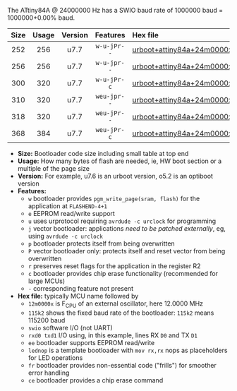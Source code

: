 The ATtiny84A @ 24000000 Hz has a SWIO baud rate of 1000000 baud = 1000000+0.00% baud.

|Size|Usage|Version|Features|Hex file|
|:-:|:-:|:-:|:-:|:--|
|252|256|u7.7|`w-u-jPr--`|[urboot+attiny84a+24m0000x+1000k0_swio_rxb0_txb1_lednop.hex](https://raw.githubusercontent.com/stefanrueger/urboot.hex/main/mcus/attiny84a/external_oscillator/fcpu+24m0000_Hz/br+1000k0_bps/urboot+attiny84a+24m0000x+1000k0_swio_rxb0_txb1_lednop.hex)|
|256|256|u7.7|`w-u-jpr--`|[urboot+attiny84a+24m0000x+1000k0_swio_rxb0_txb1_lednop_fr.hex](https://raw.githubusercontent.com/stefanrueger/urboot.hex/main/mcus/attiny84a/external_oscillator/fcpu+24m0000_Hz/br+1000k0_bps/urboot+attiny84a+24m0000x+1000k0_swio_rxb0_txb1_lednop_fr.hex)|
|300|320|u7.7|`w-u-jPr-c`|[urboot+attiny84a+24m0000x+1000k0_swio_rxb0_txb1_lednop_fr_ce.hex](https://raw.githubusercontent.com/stefanrueger/urboot.hex/main/mcus/attiny84a/external_oscillator/fcpu+24m0000_Hz/br+1000k0_bps/urboot+attiny84a+24m0000x+1000k0_swio_rxb0_txb1_lednop_fr_ce.hex)|
|310|320|u7.7|`weu-jpr--`|[urboot+attiny84a+24m0000x+1000k0_swio_rxb0_txb1_ee_lednop.hex](https://raw.githubusercontent.com/stefanrueger/urboot.hex/main/mcus/attiny84a/external_oscillator/fcpu+24m0000_Hz/br+1000k0_bps/urboot+attiny84a+24m0000x+1000k0_swio_rxb0_txb1_ee_lednop.hex)|
|318|320|u7.7|`weu-jPr--`|[urboot+attiny84a+24m0000x+1000k0_swio_rxb0_txb1_ee.hex](https://raw.githubusercontent.com/stefanrueger/urboot.hex/main/mcus/attiny84a/external_oscillator/fcpu+24m0000_Hz/br+1000k0_bps/urboot+attiny84a+24m0000x+1000k0_swio_rxb0_txb1_ee.hex)|
|368|384|u7.7|`weu-jPr-c`|[urboot+attiny84a+24m0000x+1000k0_swio_rxb0_txb1_ee_lednop_fr_ce.hex](https://raw.githubusercontent.com/stefanrueger/urboot.hex/main/mcus/attiny84a/external_oscillator/fcpu+24m0000_Hz/br+1000k0_bps/urboot+attiny84a+24m0000x+1000k0_swio_rxb0_txb1_ee_lednop_fr_ce.hex)|

- **Size:** Bootloader code size including small table at top end
- **Usage:** How many bytes of flash are needed, ie, HW boot section or a multiple of the page size
- **Version:** For example, u7.6 is an urboot version, o5.2 is an optiboot version
- **Features:**
  + `w` bootloader provides `pgm_write_page(sram, flash)` for the application at `FLASHEND-4+1`
  + `e` EEPROM read/write support
  + `u` uses urprotocol requiring `avrdude -c urclock` for programming
  + `j` vector bootloader: applications *need to be patched externally*, eg, using `avrdude -c urclock`
  + `p` bootloader protects itself from being overwritten
  + `P` vector bootloader only: protects itself and reset vector from being overwritten
  + `r` preserves reset flags for the application in the register R2
  + `c` bootloader provides chip erase functionality (recommended for large MCUs)
  + `-` corresponding feature not present
- **Hex file:** typically MCU name followed by
  + `12m0000x` is F<sub>CPU</sub> of an external oscillator, here 12.0000 MHz
  + `115k2` shows the fixed baud rate of the bootloader: `115k2` means 115200 baud
  + `swio` software I/O (not UART)
  + `rxd0 txd1` I/O using, in this example, lines RX `D0` and TX `D1`
  + `ee` bootloader supports EEPROM read/write
  + `lednop` is a template bootloader with `mov rx,rx` nops as placeholders for LED operations
  + `fr` bootloader provides non-essential code ("frills") for smoother error handling
  + `ce` bootloader provides a chip erase command
